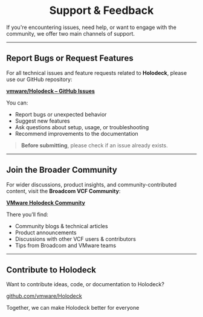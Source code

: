 <h1 style="text-align: center;"><strong>Support & Feedback</strong></h1>

If you're encountering issues, need help, or want to engage with the community, we offer two main channels of support.

---

## Report Bugs or Request Features

For all technical issues and feature requests related to **Holodeck**, please use our GitHub repository:

<a href="https://github.com/vmware/Holodeck/issues" target="_blank" rel="noopener"><strong>vmware/Holodeck – GitHub Issues</strong></a>

You can:<br>
- Report bugs or unexpected behavior  
- Suggest new features  
- Ask questions about setup, usage, or troubleshooting  
- Recommend improvements to the documentation

> <strong>Before submitting</strong>, please check if an issue already exists.

---

## Join the Broader Community

For wider discussions, product insights, and community-contributed content, visit the **Broadcom VCF Community**:

<a href="https://community.broadcom.com/vmware-cloud-foundation/communities/vcfcommunityhomeblogs?CommunityKey=da5e3e1f-7070-4284-bf40-0191244ccc0c" target="_blank" rel="noopener"><strong>VMware Holodeck Community</strong></a>

There you’ll find:
- Community blogs & technical articles  
- Product announcements  
- Discussions with other VCF users & contributors  
- Tips from Broadcom and VMware teams

---

## Contribute to Holodeck

Want to contribute ideas, code, or documentation to Holodeck?

<a href="https://github.com/vmware/Holodeck" target="_blank" rel="noopener">github.com/vmware/Holodeck</a>

Together, we can make Holodeck better for everyone
